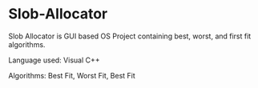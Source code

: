 # Slob-Allocator
Slob Allocator is GUI based OS Project containing best, worst, and first fit algorithms.

Language used: Visual C++


Algorithms: Best Fit, Worst Fit, Best Fit
